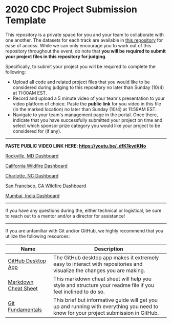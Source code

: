 # 2020 CDC Project Submission Template

This repository is a private space for you and your team to collaborate with one another. The datasets for each track are available in [this repository](https://github.com/Carolina-Data-Challenge/datasets) for ease of access. While we can only encourage you to work out of this repository throughout the event, do note that **you will be required to submit your project files in this repository for judging**.

Specifically, to submit your project you will be required to complete the following:
- Upload all code and related project files that you would like to be considered during judging to this repository no later than Sunday (10/4) at 11:00AM EST.
- Record and upload a 5 minute video of your team's presentation to your video platform of choice. Paste the **public link** for you video in this file (in the marked location) no later than Sunday (10/4) at 11:59AM EST.
- Navigate to your team's management page in the portal. Once there, indicate that you have successfully submitted your project on time and select which sponsor prize category you would like your project to be considered for (if any).

---

**PASTE PUBLIC VIDEO LINK HERE: https://youtu.be/_dfK1kydKNo**

[Rockville, MD Dashboard](https://public.tableau.com/profile/ivvone#!/vizhome/AirPollutioninRockvilleMD/Dashboard1) 

[California Wildfire Dashboard](https://public.tableau.com/profile/ivvone#!/vizhome/AirPollutantsinCalifornia2020/Dashboard1) 

[Charlotte, NC Dashboard](https://public.tableau.com/profile/haritha.mohan#!/vizhome/AirPollutionCDC/Dashboard1) 

[San Francisco, CA Wildfire Dashboard](https://public.tableau.com/profile/alisha7521#!/vizhome/SanFran2018vs2020/Dashboard1) 

[Mumbai, India Dashboard](https://public.tableau.com/profile/alisha7521#!/vizhome/MumbaiAirPollutionCovid/Dashboard1) 


---

If you have any questions during the, either technical or logistical, be sure to reach out to a mentor and/or a director for assistance!

---

If you are unfamiliar with Git and/or GitHub, we highly recommend that you utilize the following resources:
 
 | Name | Description |
 |------|-------------|
 | [GitHub Desktop App](https://desktop.github.com/) | The GitHub desktop app makes it extremely easy to interact with repositories and visualize the changes you are making.
 | [Markdown Cheat Sheet](https://guides.github.com/pdfs/markdown-cheatsheet-online.pdf) | This markdown cheat sheet will help you style and structure your readme file if you feel inclined to do so.
 | [Git Fundamentals](https://rogerdudler.github.io/git-guide/) | This brief but informative guide will get you up and running with everything you need to know for your project submission in GitHub.
 
